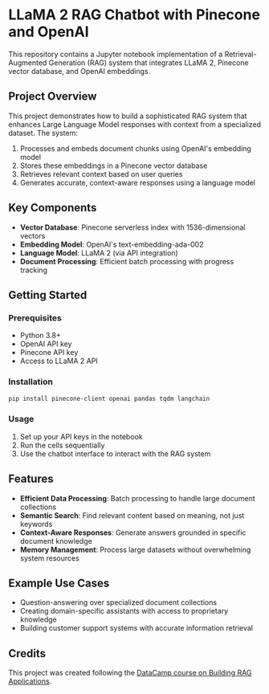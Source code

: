 # LLaMA 2 RAG Chatbot with Pinecone and OpenAI

This repository contains a Jupyter notebook implementation of a Retrieval-Augmented Generation (RAG) system that integrates LLaMA 2, Pinecone vector database, and OpenAI embeddings.

## Project Overview

This project demonstrates how to build a sophisticated RAG system that enhances Large Language Model responses with context from a specialized dataset. The system:

1. Processes and embeds document chunks using OpenAI's embedding model
2. Stores these embeddings in a Pinecone vector database 
3. Retrieves relevant context based on user queries
4. Generates accurate, context-aware responses using a language model

## Key Components

- **Vector Database**: Pinecone serverless index with 1536-dimensional vectors
- **Embedding Model**: OpenAI's text-embedding-ada-002
- **Language Model**: LLaMA 2 (via API integration)
- **Document Processing**: Efficient batch processing with progress tracking

## Getting Started

### Prerequisites

- Python 3.8+
- OpenAI API key
- Pinecone API key
- Access to LLaMA 2 API

### Installation

```bash
pip install pinecone-client openai pandas tqdm langchain
```

### Usage

1. Set up your API keys in the notebook
2. Run the cells sequentially
3. Use the chatbot interface to interact with the RAG system

## Features

- **Efficient Data Processing**: Batch processing to handle large document collections
- **Semantic Search**: Find relevant content based on meaning, not just keywords
- **Context-Aware Responses**: Generate answers grounded in specific document knowledge
- **Memory Management**: Process large datasets without overwhelming system resources

## Example Use Cases

- Question-answering over specialized document collections
- Creating domain-specific assistants with access to proprietary knowledge
- Building customer support systems with accurate information retrieval

## Credits

This project was created following the [DataCamp course on Building RAG Applications](https://www.datacamp.com/datalab/w/4b77144b-99c9-414f-91a5-e000c780aac1/edit).
